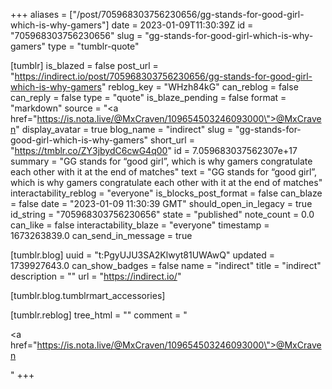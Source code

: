 +++
aliases = ["/post/705968303756230656/gg-stands-for-good-girl-which-is-why-gamers"]
date = 2023-01-09T11:30:39Z
id = "705968303756230656"
slug = "gg-stands-for-good-girl-which-is-why-gamers"
type = "tumblr-quote"

[tumblr]
is_blazed = false
post_url = "https://indirect.io/post/705968303756230656/gg-stands-for-good-girl-which-is-why-gamers"
reblog_key = "WHzh84kG"
can_reblog = false
can_reply = false
type = "quote"
is_blaze_pending = false
format = "markdown"
source = "<a href=\"https://is.nota.live/@MxCraven/109654503246093000\">@MxCraven</a>"
display_avatar = true
blog_name = "indirect"
slug = "gg-stands-for-good-girl-which-is-why-gamers"
short_url = "https://tmblr.co/ZY3jbydC6cwG4q00"
id = 7.059683037562307e+17
summary = "GG stands for “good girl”, which is why gamers congratulate each other with it at the end of matches"
text = "GG stands for &ldquo;good girl&rdquo;, which is why gamers congratulate each other with it at the end of matches"
interactability_reblog = "everyone"
is_blocks_post_format = false
can_blaze = false
date = "2023-01-09 11:30:39 GMT"
should_open_in_legacy = true
id_string = "705968303756230656"
state = "published"
note_count = 0.0
can_like = false
interactability_blaze = "everyone"
timestamp = 1673263839.0
can_send_in_message = true

[tumblr.blog]
uuid = "t:PgyUJU3SA2Klwyt81UWAwQ"
updated = 1739927643.0
can_show_badges = false
name = "indirect"
title = "indirect"
description = ""
url = "https://indirect.io/"

[tumblr.blog.tumblrmart_accessories]

[tumblr.reblog]
tree_html = ""
comment = "<p><a href=\"https://is.nota.live/@MxCraven/109654503246093000\">@MxCraven</a></p>"
+++
